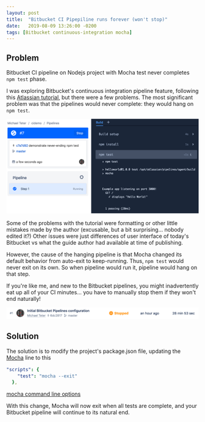 ```yaml
---
layout: post
title:  "Bitbucket CI Pipepiline runs forever (won't stop)"
date:   2019-08-09 13:26:00 -0200
tags: [Bitbucket continuous-integration mocha]
---
```


## Problem

Bitbucket CI pipeline on Nodejs project with Mocha test never completes `npm test` phase.

I was exploring Bitbucket's continuous integration pipeline feature, following this
[Atlassian tutorial](https://www.atlassian.com/continuous-delivery/tutorials/continuous-integration-tutorial), but there were a few problems.  The most significant problem was that
the pipelines would never complete: they would hang on `npm test`.

![Never Ending Test](/assets/never_ending_npm_test.png)

Some of the problems with the tutorial were formatting or other little mistakes
made by the author (excusable, but a bit surprising... nobody edited it?)
Other issues were just differences of user interface of today's Bitbucket vs
what the guide author had available at time of publishing.

However, the cause of the hanging pipeline is that Mocha changed its default behavior
from auto-exit to keep-running.  Thus, `npm test` would never exit on its own.  So when
pipeline would run it, pipeline would hang on that step.

If you're like me, and new to the Bitbucket pipelines, you might inadvertently eat up all of your CI minutes... you have to manually stop them if they won't end naturally!

![Wasted Minutes](/assets/wasting_pipeline_minutes.png)

## Solution

The solution is to modify the project's package.json file, updating the [Mocha](https://mochajs.org)
line to this
```yaml
"scripts": {
    "test": "mocha --exit"
  },
```
[mocha command line options](https://mochajs.org/#command-line-usage)

With this change, Mocha will now exit when all tests are complete, and your Bitbucket pipeline will continue to its natural end.
